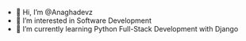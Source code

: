 - 👋 Hi, I’m @Anaghadevz
- 👀 I’m interested in Software Development
- 🌱 I’m currently learning Python Full-Stack Development with Django



